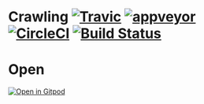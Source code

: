 # Crawling    [![Travic](https://travis-ci.org/epitaph-04/Crawling.svg?branch=master&label=travis)](https://travis-ci.org/epitaph-04/Crawling)		[![appveyor](https://ci.appveyor.com/api/projects/status/lrt33m4tl8sfyyx2/branch/master?svg=true&label=appveyor)](https://ci.appveyor.com/project/epitaph-04/crawling/branch/master)   [![CircleCI](https://circleci.com/gh/epitaph-04/Crawling.svg?style=shield)](https://circleci.com/gh/epitaph-04/Crawling)   [![Build Status](https://dev.azure.com/smmahbubhassan/Crawling/_apis/build/status/epitaph-04.Crawling?branchName=master)](https://dev.azure.com/smmahbubhassan/Crawling/_build/latest?definitionId=1?branchName=master)


# Open

[![Open in Gitpod](https://gitpod.io/button/open-in-gitpod.svg)](https://gitpod.io/#https://github.com/epitaph-04/Crawling)
